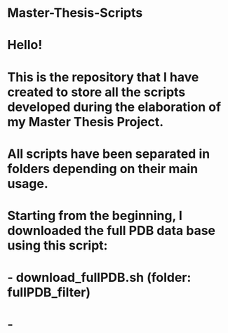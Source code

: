 # Master-Thesis-Scripts

# Hello!

# This is the repository that I have created to store all the scripts developed during the elaboration of my Master Thesis Project.
# All scripts have been separated in folders depending on their main usage.

# Starting from the beginning, I downloaded the full PDB data base using this script:

# - download_fullPDB.sh (folder: fullPDB_filter)
# - 
